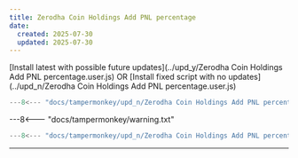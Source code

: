 ```yaml
---
title: Zerodha Coin Holdings Add PNL percentage
date:
  created: 2025-07-30
  updated: 2025-07-30
---
```


<!-- GENERATED FILE -->
[Install latest with possible future updates](../upd_y/Zerodha Coin Holdings Add PNL percentage.user.js)
OR
[Install fixed script with no updates](../upd_n/Zerodha Coin Holdings Add PNL percentage.user.js)
```js show_lines="1:10"
---8<--- "docs/tampermonkey/upd_n/Zerodha Coin Holdings Add PNL percentage.user.js::100"
```
<!-- more -->
---8<--- "docs/tampermonkey/warning.txt"
```js
---8<--- "docs/tampermonkey/upd_n/Zerodha Coin Holdings Add PNL percentage.user.js:1:"
```

------------
